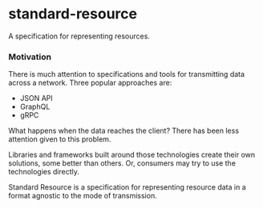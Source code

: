 # standard-resource

A specification for representing resources.

### Motivation

There is much attention to specifications and tools for transmitting data across
a network. Three popular approaches are:

- JSON API
- GraphQL
- gRPC

What happens when the data reaches the client? There has been less attention given
to this problem.

Libraries and frameworks built around those technologies create their own solutions,
some better than others. Or, consumers may try to use the technologies directly.

Standard Resource is a specification for representing resource data in a format
agnostic to the mode of transmission.
